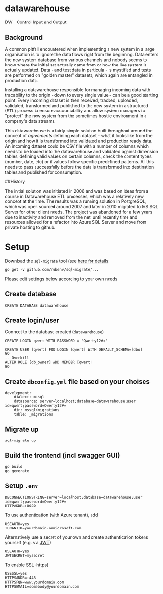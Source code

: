 # datawarehouse
DW - Control Input and Output

## Background

A common pitfall encountered when implementing a new system in a large
organisation is to ignore the data flows right from the
beginning. Data enters the new system database from various channels
and nobody seems to know where the initial set actually came from or
how the live system is actually updated. Data - and test data in
particula - is mystified and tests are performed on "golden master"
datasets, which again are entangled in production data.

Installing a datawarehouse responsible for managing incoming data with
tracability to the origin - down to every single value - can be a good
starting point. Every incoming dataset is then received, tracked,
uploaded, validated, transformed and published to the new system in a
structured (ETL) process to ensure accountability and allow system
managers to "protect" the new system from the sometimes hostile
environment in a company's data streams.

This datawarehouse is a fairly simple solution built throughout around
the concept of _agreements_ defining each dataset - what it looks like
from the origin and how it is transformed into validated and
production ready data. An incoming dataset could be CSV file with a
number of columns which needs to be loaded into the datawarehouse and
validated against dimension tables, defining valid values on certain
columns, check the content types (number, date, etc) or if values
follow specific predefined patterns. All this needs to pass
successfully before the data is transformed into destination tables
and published for consumption.

##History

The initial solution was initiated in 2006 and was based on ideas from
a course in Datawarehouse ETL processes, which was a relatively new
concept at the time. The results was a running solution in PostgreSQL,
which was open sourced around 2007 and later in 2010 migrated to MS
SQL Server for other client needs. The project was abandoned for a few
years due to inactivity and removed from the net, until recently time
and resources allowed for a refactor into Azure SQL Server and move
from private hosting to github.

# Setup

Download the `sql-migrate` tool (see [here for
details](https://github.com/rubenv/sql-migrate):
````
go get -v github.com/rubenv/sql-migrate/...
````

Please edit settings below according to your own needs

## Create database
````
CREATE DATABASE datawarehouse
````

## Create login/user

Connect to the database created (`datawarehouse`)
````
CREATE LOGIN qwert WITH PASSWORD = 'Qwerty12#¤'

CREATE USER [qwert] FOR LOGIN [qwert] WITH DEFAULT_SCHEMA=[dbo]
GO
-- Overkill
ALTER ROLE [db_owner] ADD MEMBER [qwert]
GO
````

## Create `dbconfig.yml` file based on your choises
````
development:
    dialect: mssql
    datasource: server=localhost;database=datawarehouse;user id=qwert;password=Qwerty12#¤
    dir: mssql/migrations
    table: _migrations
````

## Migrate up
````
sql-migrate up
````

## Build the frontend (incl swagger GUI)

````
go build
go generate
````

## Setup `.env`

````
DBCONNECTIONSTRING=server=localhost;database=datawarehouse;user id=qwert;password=Qwerty12#¤
HTTPADDR=:8080
````

To use authentication (with Azure tenant), add

````
USEAUTH=yes
TENANTID=yourdomain.onmicrosoft.com
````

Alternatively use a secret of your own and create authentication
tokens yourself (e.g. via [JWT](https://jwt.io/))

````
USEAUTH=yes
JWTSECRET=mysecret
````

To enable SSL (https)

````
USESSL=yes
HTTPSADDR=:443
HTTPSFQN=www.yourdomain.com
HTTPSEMAIL=somebody@yourdomain.com
````

